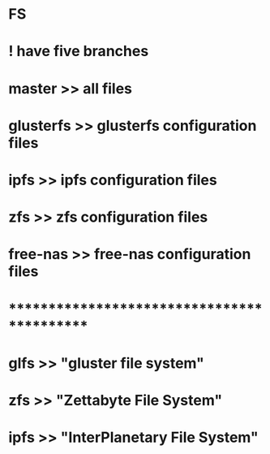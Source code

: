 # FS

# ! have five branches
#
# master	>>	all files
# glusterfs	>>	glusterfs configuration files
# ipfs		>>	ipfs configuration files
# zfs 		>>	zfs configuration files
# free-nas	>>	free-nas configuration files

#
# ******************************************
#
# glfs	>>	"gluster file system"
# zfs	>>	"Zettabyte File System"
# ipfs	>>	"InterPlanetary File System"
